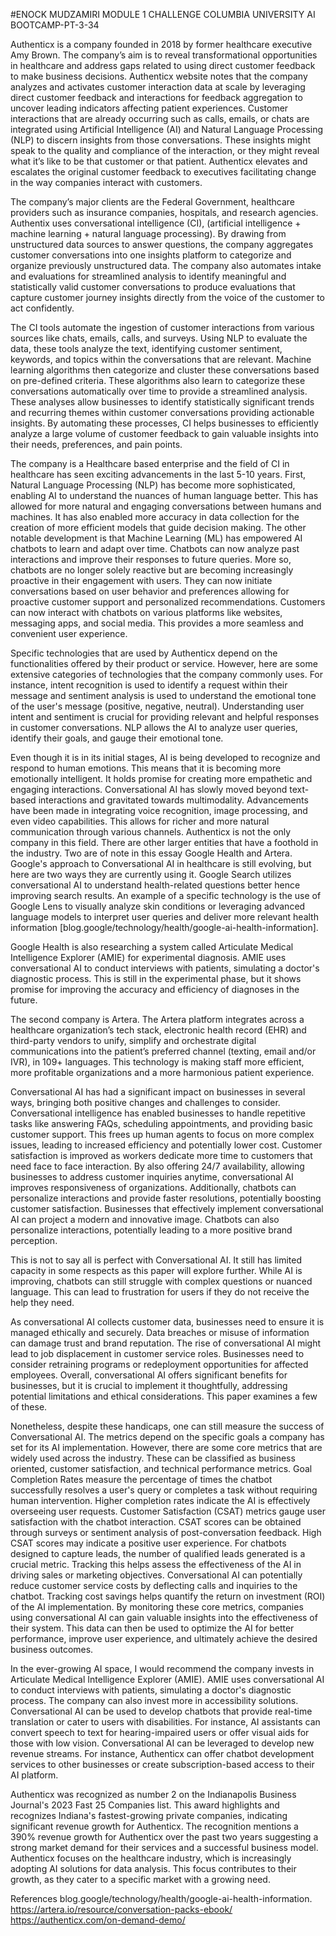 #ENOCK MUDZAMIRI 
MODULE 1 CHALLENGE COLUMBIA UNIVERSITY AI BOOTCAMP-PT-3-34

Authenticx is a company founded in 2018 by former healthcare executive Amy Brown. The company’s aim is to reveal transformational opportunities in healthcare and address gaps related to using direct customer feedback to make business decisions. Authenticx website notes that the company analyzes and activates customer interaction data at scale by leveraging direct customer feedback and interactions for feedback aggregation to uncover leading indicators affecting patient experiences. Customer interactions that are already occurring such as calls, emails, or chats are integrated using Artificial Intelligence (AI) and Natural Language Processing (NLP) to discern insights from those conversations. These insights might speak to the quality and compliance of the interaction, or they might reveal what it’s like to be that customer or that patient.  Authenticx elevates and escalates the original customer feedback to executives facilitating change in the way companies interact with customers.

The company’s major clients are the Federal Government, healthcare providers such as insurance companies, hospitals, and research agencies. Authentix uses conversational intelligence (CI), (artificial intelligence + machine learning + natural language processing). By drawing from unstructured data sources to answer questions, the company aggregates customer conversations into one insights platform to categorize and organize previously unstructured data. The company also automates intake and evaluations for streamlined analysis to identify meaningful and statistically valid customer conversations to produce evaluations that capture customer journey insights directly from the voice of the customer to act confidently.

The CI tools automate the ingestion of customer interactions from various sources like chats, emails, calls, and surveys. Using NLP to evaluate the data, these tools analyze the text, identifying customer sentiment, keywords, and topics within the conversations that are relevant. Machine learning algorithms then categorize and cluster these conversations based on pre-defined criteria. These algorithms also learn to categorize these conversations automatically over time to provide a streamlined analysis. These analyses allow businesses to identify statistically significant trends and recurring themes within customer conversations providing actionable insights. By automating these processes, CI helps businesses to efficiently analyze a large volume of customer feedback to gain valuable insights into their needs, preferences, and pain points.

The company is a Healthcare based enterprise and the field of CI in healthcare has seen exciting advancements in the last 5-10 years. First, Natural Language Processing (NLP) has become more sophisticated, enabling AI to understand the nuances of human language better. This has allowed for more natural and engaging conversations between humans and machines. It has also enabled more accuracy in data collection for the creation of more efficient models that guide decision making. The other notable development is that Machine Learning (ML) has empowered AI chatbots to learn and adapt over time. Chatbots can now analyze past interactions and improve their responses to future queries. More so, chatbots are no longer solely reactive but are becoming increasingly proactive in their engagement with users. They can now initiate conversations based on user behavior and preferences allowing for proactive customer support and personalized recommendations. Customers can now interact with chatbots on various platforms like websites, messaging apps, and social media. This provides a more seamless and convenient user experience.

Specific technologies that are used by Authenticx depend on the functionalities offered by their product or service. However, here are some extensive categories of technologies that the company commonly uses. For instance, intent recognition is used to identify a request within their message and sentiment analysis is used to understand the emotional tone of the user's message (positive, negative, neutral). Understanding user intent and sentiment is crucial for providing relevant and helpful responses in customer conversations. NLP allows the AI to analyze user queries, identify their goals, and gauge their emotional tone.

Even though it is in its initial stages, AI is being developed to recognize and respond to human emotions. This means that it is becoming more emotionally intelligent. It holds promise for creating more empathetic and engaging interactions. Conversational AI has slowly moved beyond text-based interactions and gravitated towards multimodality. Advancements have been made in integrating voice recognition, image processing, and even video capabilities. This allows for richer and more natural communication through various channels. 
Authenticx is not the only company in this field. There are other larger entities that have a foothold in the industry. Two are of note in this essay Google Health and Artera. Google's approach to Conversational AI in healthcare is still evolving, but here are two ways they are currently using it. Google Search utilizes conversational AI to understand health-related questions better hence improving search results. An example of a specific technology is the use of Google Lens to visually analyze skin conditions or leveraging advanced language models to interpret user queries and deliver more relevant health information [blog.google/technology/health/google-ai-health-information].

Google Health is also researching a system called Articulate Medical Intelligence Explorer (AMIE) for experimental diagnosis. AMIE uses conversational AI to conduct interviews with patients, simulating a doctor's diagnostic process. This is still in the experimental phase, but it shows promise for improving the accuracy and efficiency of diagnoses in the future.

The second company is Artera. The Artera platform integrates across a healthcare organization’s tech stack, electronic health record (EHR) and third-party vendors to unify, simplify and orchestrate digital communications into the patient’s preferred channel (texting, email and/or IVR), in 109+ languages. This technology is making staff more efficient, more profitable organizations and a more harmonious patient experience.

Conversational AI has had a significant impact on businesses in several ways, bringing both positive changes and challenges to consider. Conversational intelligence has enabled businesses to handle repetitive tasks like answering FAQs, scheduling appointments, and providing basic customer support. This frees up human agents to focus on more complex issues, leading to increased efficiency and potentially lower cost. Customer satisfaction is improved as workers dedicate more time to customers that need face to face interaction.
By also offering 24/7 availability, allowing businesses to address customer inquiries anytime, conversational AI improves responsiveness of organizations. Additionally, chatbots can personalize interactions and provide faster resolutions, potentially boosting customer satisfaction. Businesses that effectively implement conversational AI can project a modern and innovative image. Chatbots can also personalize interactions, potentially leading to a more positive brand perception.

This is not to say all is perfect with Conversational AI. It still has limited capacity in some respects as this paper will explore further. While AI is improving, chatbots can still struggle with complex questions or nuanced language. This can lead to frustration for users if they do not receive the help they need. 

As conversational AI collects customer data, businesses need to ensure it is managed ethically and securely. Data breaches or misuse of information can damage trust and brand reputation.
The rise of conversational AI might lead to job displacement in customer service roles. Businesses need to consider retraining programs or redeployment opportunities for affected employees. Overall, conversational AI offers significant benefits for businesses, but it is crucial to implement it thoughtfully, addressing potential limitations and ethical considerations. This paper examines a few of these.

Nonetheless, despite these handicaps, one can still measure the success of Conversational AI. The metrics depend on the specific goals a company has set for its AI implementation. However, there are some core metrics that are widely used across the industry. These can be classified as business oriented, customer satisfaction, and technical performance metrics. 
Goal Completion Rates measure the percentage of times the chatbot successfully resolves a user's query or completes a task without requiring human intervention. Higher completion rates indicate the AI is effectively overseeing user requests.
Customer Satisfaction (CSAT) metrics gauge user satisfaction with the chatbot interaction. CSAT scores can be obtained through surveys or sentiment analysis of post-conversation feedback. High CSAT scores may indicate a positive user experience.
For chatbots designed to capture leads, the number of qualified leads generated is a crucial metric. Tracking this helps assess the effectiveness of the AI in driving sales or marketing objectives. Conversational AI can potentially reduce customer service costs by deflecting calls and inquiries to the chatbot. Tracking cost savings helps quantify the return on investment (ROI) of the AI implementation.
By monitoring these core metrics, companies using conversational AI can gain valuable insights into the effectiveness of their system. This data can then be used to optimize the AI for better performance, improve user experience, and ultimately achieve the desired business outcomes.

In the ever-growing AI space, I would recommend the company invests in Articulate Medical Intelligence Explorer (AMIE). AMIE uses conversational AI to conduct interviews with patients, simulating a doctor's diagnostic process. The company can also invest more in accessibility solutions. Conversational AI can be used to develop chatbots that provide real-time translation or cater to users with disabilities. For instance, AI assistants can convert speech to text for hearing-impaired users or offer visual aids for those with low vision. Conversational AI can be leveraged to develop new revenue streams. For instance, Authenticx can offer chatbot development services to other businesses or create subscription-based access to their AI platform.

Authenticx was recognized as number 2 on the Indianapolis Business Journal's 2023 Fast 25 Companies list. This award highlights and recognizes Indiana's fastest-growing private companies, indicating significant revenue growth for Authenticx. The recognition mentions a 390% revenue growth for Authenticx over the past two years suggesting a strong market demand for their services and a successful business model. Authenticx focuses on the healthcare industry, which is increasingly adopting AI solutions for data analysis. This focus contributes to their growth, as they cater to a specific market with a growing need. 

References
blog.google/technology/health/google-ai-health-information.
https://artera.io/resource/conversation-packs-ebook/
https://authenticx.com/on-demand-demo/
